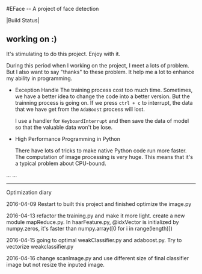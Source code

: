 #EFace -- A project of face detection

|Build Status|

working on :)
----

It's stimulating to do this project.
Enjoy with it.

During this period when I working on the project, I meet a lots of problem. But I also want to say "thanks" to these problem. It help me a lot to enhance my ability in programming.

* Exception Handle
    The training process cost too much time. Sometimes, we have a better idea to change the code into a better version. But the trainning process is going on. If we press `ctrl + c` to interrupt, the data that we have get from the `AdaBoost` process will lost.

    I use a handler for `KeyboardInterrupt` and then save the data of model so that the valuable data won't be lose.

* High Performance Programming in Python

    There have lots of tricks to make native Python code run more faster. The computation of image processing is very huge. This means that it's a typical problem about CPU-bound.

... ...

---
Optimization diary

2016-04-09 Restart to built this project and finished optimize the image.py

2016-04-13 refactor the training.py and make it more light. create a new module mapReduce.py. In haarFeature.py, @idxVector is initialized by numpy.zeros, it's faster than numpy.array([0 for i in range(length)])

2016-04-15 going to optimal weakClassifier.py and adaboost.py. Try to vectorize weakclassifier.py

2016-04-16 change scanImage.py and use different size of final classifier image but not resize the inputed image.
